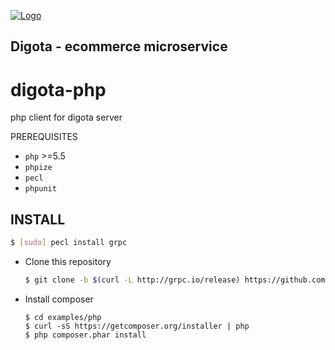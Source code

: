 <a href="http://digota.com/">![Logo](http://i.imgur.com/hqEKC51.png)</a>
## Digota - ecommerce microservice

# digota-php
php client for digota server

PREREQUISITES
* `php` >=5.5
* `phpize`
* `pecl`
* `phpunit`

INSTALL
-------

   ```sh
   $ [sudo] pecl install grpc
   ```

 - Clone this repository

   ```sh
   $ git clone -b $(curl -L http://grpc.io/release) https://github.com/grpc/grpc
   ```

 - Install composer

   ```
   $ cd examples/php
   $ curl -sS https://getcomposer.org/installer | php
   $ php composer.phar install
   ```


